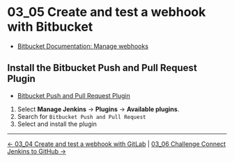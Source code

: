 # 03_05 Create and test a webhook with Bitbucket

- [Bitbucket Documentation: Manage webhooks](https://support.atlassian.com/bitbucket-cloud/docs/manage-webhooks/)

## Install the Bitbucket Push and Pull Request Plugin

- [Bitbucket Push and Pull Request Plugin](https://plugins.jenkins.io/bitbucket-push-and-pull-request/)

1. Select **Manage Jenkins** -> **Plugins** -> **Available plugins**.
1. Search for `Bitbucket Push and Pull Request`
1. Select and install the plugin

<!-- FooterStart -->
---
[← 03_04 Create and test a webhook with GitLab](../03_04_create_a_webhook_with_gitlab/README.md) | [03_06 Challenge Connect Jenkins to GitHub →](../03_06_challenge_connect_jenkins_to_github/README.md)
<!-- FooterEnd -->
